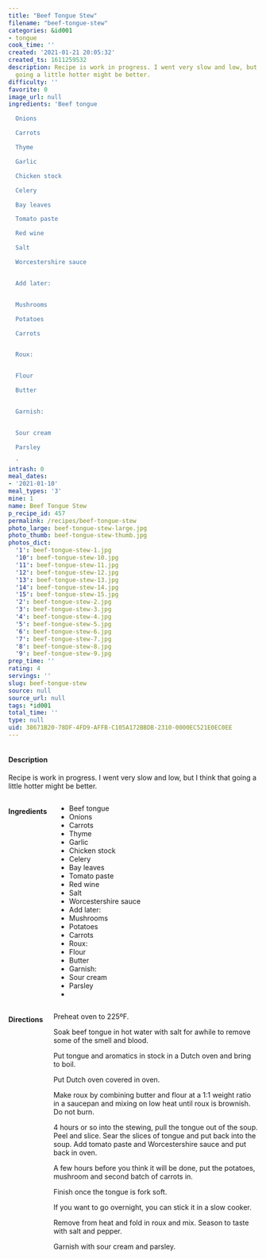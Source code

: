 ```yaml
---
title: "Beef Tongue Stew"
filename: "beef-tongue-stew"
categories: &id001
- tongue
cook_time: ''
created: '2021-01-21 20:05:32'
created_ts: 1611259532
description: Recipe is work in progress. I went very slow and low, but I think that
  going a little hotter might be better.
difficulty: ''
favorite: 0
image_url: null
ingredients: 'Beef tongue

  Onions

  Carrots

  Thyme

  Garlic

  Chicken stock

  Celery

  Bay leaves

  Tomato paste

  Red wine

  Salt

  Worcestershire sauce


  Add later:


  Mushrooms

  Potatoes

  Carrots


  Roux:


  Flour

  Butter


  Garnish:


  Sour cream

  Parsley

  '
intrash: 0
meal_dates:
- '2021-01-10'
meal_types: '3'
mine: 1
name: Beef Tongue Stew
p_recipe_id: 457
permalink: /recipes/beef-tongue-stew
photo_large: beef-tongue-stew-large.jpg
photo_thumb: beef-tongue-stew-thumb.jpg
photos_dict:
  '1': beef-tongue-stew-1.jpg
  '10': beef-tongue-stew-10.jpg
  '11': beef-tongue-stew-11.jpg
  '12': beef-tongue-stew-12.jpg
  '13': beef-tongue-stew-13.jpg
  '14': beef-tongue-stew-14.jpg
  '15': beef-tongue-stew-15.jpg
  '2': beef-tongue-stew-2.jpg
  '3': beef-tongue-stew-3.jpg
  '4': beef-tongue-stew-4.jpg
  '5': beef-tongue-stew-5.jpg
  '6': beef-tongue-stew-6.jpg
  '7': beef-tongue-stew-7.jpg
  '8': beef-tongue-stew-8.jpg
  '9': beef-tongue-stew-9.jpg
prep_time: ''
rating: 4
servings: ''
slug: beef-tongue-stew
source: null
source_url: null
tags: *id001
total_time: ''
type: null
uid: 38671B20-78DF-4FD9-AFFB-C105A172BBDB-2310-0000EC521E0EC0EE
---
```

<div class="large-8 medium-7 columns" id="writeup">		<div id="description"><h4>Description</h4>
<div class="box box-description content"><p>Recipe is work in progress. I went very slow and low, but I think that going a little hotter might be better.</p>
</div></div>	</div><!-- #writeup -->
</div><!-- #row-one -->
<div class="row" id="row-two">	<div class="medium-4 small-5 columns" id="ingredients"><h4>Ingredients</h4><div class="box box-ingredients content"><ul>
<li>Beef tongue</li>
<li>Onions</li>
<li>Carrots</li>
<li>Thyme</li>
<li>Garlic</li>
<li>Chicken stock</li>
<li>Celery</li>
<li>Bay leaves</li>
<li>Tomato paste</li>
<li>Red wine</li>
<li>Salt</li>
<li>Worcestershire sauce</li>
<li>Add later:</li>
<li>Mushrooms</li>
<li>Potatoes</li>
<li>Carrots</li>
<li>Roux:</li>
<li>Flour</li>
<li>Butter</li>
<li>Garnish:</li>
<li>Sour cream</li>
<li>Parsley</li>
<li></li>
</ul>
</div>	</div>	<div class="medium-6 small-7 columns" id="directions"><h4>Directions</h4><div class="box box-directions content"><p>Preheat oven to 225ºF.</p>
<p>Soak beef tongue in hot water with salt for awhile to remove some of the smell and blood.</p>
<p>Put tongue and aromatics in stock in a Dutch oven and bring to boil.</p>
<p>Put Dutch oven covered in oven.</p>
<p>Make roux by combining butter and flour at a 1:1 weight ratio in a saucepan and mixing on low heat until roux is brownish. Do not burn.</p>
<p>4 hours or so into the stewing, pull the tongue out of the soup. Peel and slice. Sear the slices of tongue and put back into the soup. Add tomato paste and Worcestershire sauce and put back in oven.</p>
<p>A few hours before you think it will be done, put the potatoes, mushroom and second batch of carrots in.</p>
<p>Finish once the tongue is fork soft.</p>
<p>If you want to go overnight, you can stick it in a slow cooker.</p>
<p>Remove from heat and fold in roux and mix. Season to taste with salt and pepper.</p>
<p>Garnish with sour cream and parsley.</p>
</div>	</div>